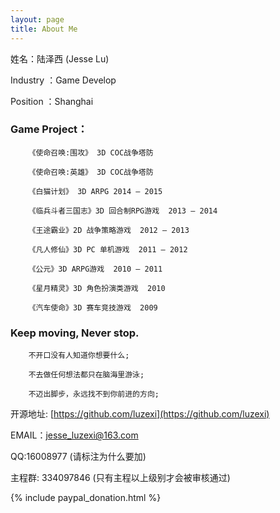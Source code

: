 ```yaml
---
layout: page
title: About Me
---
```

姓名：陆泽西 (Jesse Lu)

Industry ：Game Develop

Position ：Shanghai

### Game Project：

		《使命召唤:围攻》 3D COC战争塔防

		《使命召唤:英雄》 3D COC战争塔防

		《白猫计划》 3D ARPG 2014 – 2015

		《临兵斗者三国志》3D 回合制RPG游戏  2013 – 2014

		《王途霸业》2D 战争策略游戏  2012 – 2013

		《凡人修仙》3D PC 单机游戏  2011 – 2012

		《公元》3D ARPG游戏  2010 – 2011

		《星月精灵》3D 角色扮演类游戏  2010

		《汽车使命》3D 赛车竞技游戏  2009


### Keep moving, Never stop.

		不开口没有人知道你想要什么;

		不去做任何想法都只在脑海里游泳;

		不迈出脚步，永远找不到你前进的方向;



开源地址: [https://github.com/luzexi](https://github.com/luzexi)

EMAIL：jesse_luzexi@163.com

QQ:16008977 (请标注为什么要加)

主程群: 334097846 (只有主程以上级别才会被审核通过)

{% include paypal_donation.html %}
